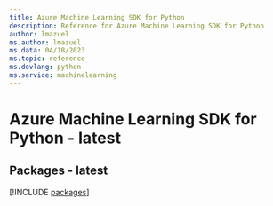 ```yaml
---
title: Azure Machine Learning SDK for Python
description: Reference for Azure Machine Learning SDK for Python
author: lmazuel
ms.author: lmazuel
ms.data: 04/18/2023
ms.topic: reference
ms.devlang: python
ms.service: machinelearning
---
```

# Azure Machine Learning SDK for Python - latest
## Packages - latest
[!INCLUDE [packages](machine-learning-index.md)]